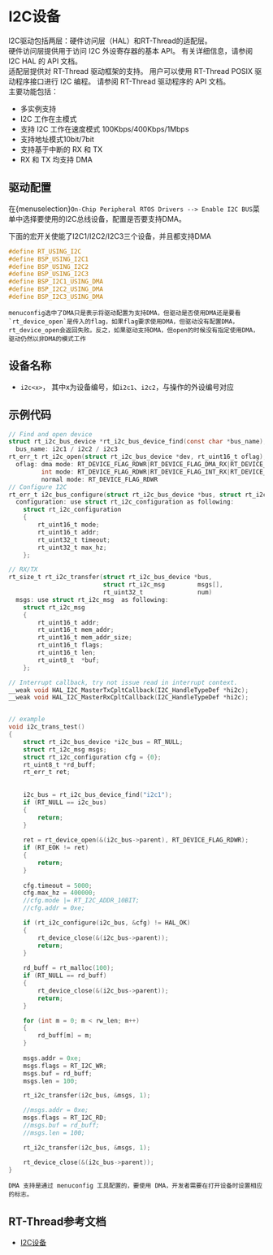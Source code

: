 # I2C设备

I2C驱动包括两层：硬件访问层（HAL）和RT-Thread的适配层。<br>
硬件访问层提供用于访问 I2C 外设寄存器的基本 API。 有关详细信息，请参阅 I2C HAL 的 API 文档。<br>
适配层提供对 RT-Thread 驱动框架的支持。 用户可以使用 RT-Thread POSIX 驱动程序接口进行 I2C 编程。 请参阅 RT-Thread 驱动程序的 API 文档。<br>
主要功能包括： <br>
- 多实例支持
- I2C 工作在主模式
- 支持 I2C 工作在速度模式 100Kbps/400Kbps/1Mbps
- 支持地址模式10bit/7bit
- 支持基于中断的 RX 和 TX
- RX 和 TX 均支持 DMA

## 驱动配置

在{menuselection}`On-Chip Peripheral RTOS Drivers --> Enable I2C BUS`菜单中选择要使用的I2C总线设备，配置是否要支持DMA。

下面的宏开关使能了I2C1/I2C2/I2C3三个设备，并且都支持DMA
```c
#define RT_USING_I2C
#define BSP_USING_I2C1
#define BSP_USING_I2C2
#define BSP_USING_I2C3
#define BSP_I2C1_USING_DMA
#define BSP_I2C2_USING_DMA
#define BSP_I2C3_USING_DMA

```

```{note}
menuconfig选中了DMA只是表示将驱动配置为支持DMA，但驱动是否使用DMA还是要看`rt_device_open`是传入的flag，如果flag要求使用DMA，但驱动没有配置DMA，rt_device_open会返回失败。反之，如果驱动支持DMA，但open的时候没有指定使用DMA，驱动仍然以非DMA的模式工作
```

## 设备名称
- `i2c<x>`，
其中x为设备编号，如`i2c1`、`i2c2`，与操作的外设编号对应


## 示例代码


```c
// Find and open device
struct rt_i2c_bus_device *rt_i2c_bus_device_find(const char *bus_name);
  bus_name: i2c1 / i2c2 / i2c3
rt_err_t rt_i2c_open(struct rt_i2c_bus_device *dev, rt_uint16_t oflag);
  oflag: dma mode: RT_DEVICE_FLAG_RDWR|RT_DEVICE_FLAG_DMA_RX|RT_DEVICE_FLAG_DMA_TX
         int mode: RT_DEVICE_FLAG_RDWR|RT_DEVICE_FLAG_INT_RX|RT_DEVICE_FLAG_INT_TX
		 normal mode: RT_DEVICE_FLAG_RDWR
// Configure I2C
rt_err_t i2c_bus_configure(struct rt_i2c_bus_device *bus, struct rt_i2c_configuration *configuration);
  configuration: use struct rt_i2c_configuration as following:
	struct rt_i2c_configuration
	{
		rt_uint16_t mode;
		rt_uint16_t addr;
		rt_uint32_t timeout;
		rt_uint32_t max_hz;
	};

// RX/TX
rt_size_t rt_i2c_transfer(struct rt_i2c_bus_device *bus,
                          struct rt_i2c_msg         msgs[],
                          rt_uint32_t               num)
  msgs: use struct rt_i2c_msg  as following:
	struct rt_i2c_msg
	{
		rt_uint16_t addr;
		rt_uint16_t mem_addr;
		rt_uint16_t mem_addr_size;
		rt_uint16_t flags;
		rt_uint16_t len;
		rt_uint8_t  *buf;
	};

// Interrupt callback, try not issue read in interrupt context.
__weak void HAL_I2C_MasterTxCpltCallback(I2C_HandleTypeDef *hi2c);
__weak void HAL_I2C_MasterRxCpltCallback(I2C_HandleTypeDef *hi2c);


// example
void i2c_trans_test()
{
    struct rt_i2c_bus_device *i2c_bus = RT_NULL;
	struct rt_i2c_msg msgs;
	struct rt_i2c_configuration cfg = {0};
    rt_uint8_t *rd_buff;
	rt_err_t ret;
	
	
    i2c_bus = rt_i2c_bus_device_find("i2c1");
	if (RT_NULL == i2c_bus)
    {
        return;
    }
	
    ret = rt_device_open(&(i2c_bus->parent), RT_DEVICE_FLAG_RDWR);
    if (RT_EOK != ret)
    {
        return;
    }
	
    cfg.timeout = 5000;
    cfg.max_hz = 400000;
	//cfg.mode |= RT_I2C_ADDR_10BIT;
	//cfg.addr = 0xe;

    if (rt_i2c_configure(i2c_bus, &cfg) != HAL_OK)
    {
		rt_device_close(&(i2c_bus->parent));
		return;
    }
	
	rd_buff = rt_malloc(100);
    if (RT_NULL == rd_buff)
    {
        rt_device_close(&(i2c_bus->parent));
        return;
    }

    for (int m = 0; m < rw_len; m++)
    {
        rd_buff[m] = m;
    }
		
    msgs.addr = 0xe;
    msgs.flags = RT_I2C_WR;
    msgs.buf = rd_buff;
    msgs.len = 100;

    rt_i2c_transfer(i2c_bus, &msgs, 1);

    //msgs.addr = 0xe;
    msgs.flags = RT_I2C_RD;
    //msgs.buf = rd_buff;
    //msgs.len = 100;

    rt_i2c_transfer(i2c_bus, &msgs, 1);

    rt_device_close(&(i2c_bus->parent));
}


```

```{note}
DMA 支持是通过 menuconfig 工具配置的，要使用 DMA，开发者需要在打开设备时设置相应的标志。
```


[i2c]: https://www.rt-thread.org/document/site/#/rt-thread-version/rt-thread-standard/programming-manual/device/i2c/i2c
## RT-Thread参考文档

- [I2C设备][i2c]
